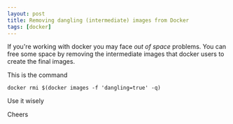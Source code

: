 ```yaml
---
layout: post
title: Removing dangling (intermediate) images from Docker
tags: [docker]
---
```


If you're working with docker you may face _out of space_ problems.
You can free some space by removing the intermediate images that docker
users to create the final images.

This is the command

```
docker rmi $(docker images -f 'dangling=true' -q)
```

Use it wisely

Cheers

